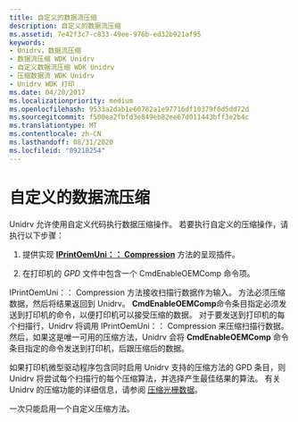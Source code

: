 ```yaml
---
title: 自定义的数据流压缩
description: 自定义的数据流压缩
ms.assetid: 7e42f3c7-c833-49ee-976b-ed32b921af95
keywords:
- Unidrv，数据流压缩
- 数据流压缩 WDK Unidrv
- 自定义数据流压缩 WDK Unidrv
- 压缩数据流 WDK Unidrv
- Unidrv WDK 打印
ms.date: 04/20/2017
ms.localizationpriority: medium
ms.openlocfilehash: 9533a2dab1e60782a1e97716df10379f6d5dd72d
ms.sourcegitcommit: f500ea2fbfd3e849eb82ee67d011443bff3e2b4c
ms.translationtype: MT
ms.contentlocale: zh-CN
ms.lasthandoff: 08/31/2020
ms.locfileid: "89218254"
---
```

# <a name="customized-data-stream-compression"></a>自定义的数据流压缩





Unidrv 允许使用自定义代码执行数据压缩操作。 若要执行自定义的压缩操作，请执行以下步骤：

1.  提供实现 [**IPrintOemUni：： Compression**](/windows-hardware/drivers/ddi/prcomoem/nf-prcomoem-iprintoemuni-compression) 方法的呈现插件。

2.  在打印机的 *GPD* 文件中包含一个 CmdEnableOEMComp 命令项。

IPrintOemUni：： Compression 方法接收扫描行数据作为输入。 方法必须压缩数据，然后将结果返回到 Unidrv。 **CmdEnableOEMComp**命令条目指定必须发送到打印机的命令，以便打印机可以接受压缩的数据。 对于要发送到打印机的每个扫描行，Unidrv 将调用 IPrintOemUni：： Compression 来压缩扫描行数据。 然后，如果这是唯一可用的压缩方法，Unidrv 会将 **CmdEnableOEMComp** 命令条目指定的命令发送到打印机，后跟压缩后的数据。

如果打印机微型驱动程序包含同时启用 Unidrv 支持的压缩方法的 GPD 条目，则 Unidrv 将尝试每个扫描行的每个压缩算法，并选择产生最佳结果的算法。 有关 Unidrv 的压缩功能的详细信息，请参阅 [压缩光栅数据](compressing-raster-data.md)。

一次只能启用一个自定义压缩方法。

 

